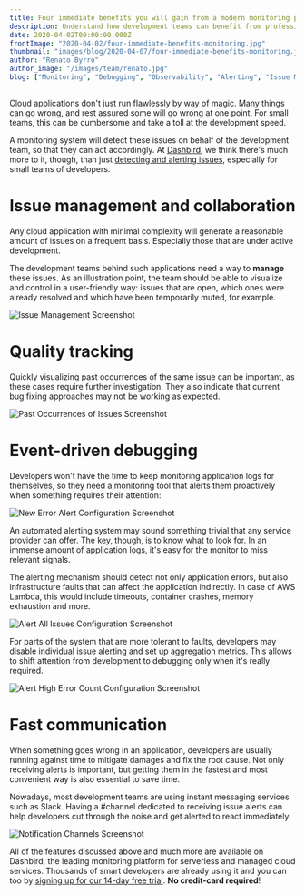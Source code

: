 ```yaml
---
title: Four immediate benefits you will gain from a modern monitoring platform
description: Understand how development teams can benefit from professional cloud monitoring platforms
date: 2020-04-02T00:00:00.000Z
frontImage: "2020-04-02/four-immediate-benefits-monitoring.jpg"
thumbnail: "images/blog/2020-04-07/four-immediate-benefits-monitoring.jpg"
author: "Renato Byrro"
author_image: "/images/team/renato.jpg"
blog: ["Monitoring", "Debugging", "Observability", "Alerting", "Issue Management"]
---
```


Cloud applications don't just run flawlessly by way of magic. Many things can go wrong, and rest assured some will go wrong at one point. For small teams, this can be cumbersome and take a toll at the development speed.

A monitoring system will detect these issues on behalf of the development team, so that they can act accordingly. At [Dashbird](https://dashbird.io/?utm_source=dashbird-blog&utm_medium=article&utm_campaign=small-teams&utm_content=four-immediate-benefits-from-monitoring-platform), we think there's much more to it, though, than just [detecting and alerting issues](https://dashbird.io/knowledge-base/monitoring/failure-detection-and-alerting/?utm_source=dashbird-blog&utm_medium=article&utm_campaign=small-teams&utm_content=four-immediate-benefits-from-monitoring-platform), especially for small teams of developers.


# Issue management and collaboration

Any cloud application with minimal complexity will generate a reasonable amount of issues on a frequent basis. Especially those that are under active development.

The development teams behind such applications need a way to **manage** these issues. As an illustration point, the team should be able to visualize and control in a user-friendly way: issues that are open, which ones were already resolved and which have been temporarily muted, for example.


![Issue Management Screenshot](/images/blog/2020-04-02/dashbird-screenshot-issue-management.png "Issue Management Screenshot")



# Quality tracking

Quickly visualizing past occurrences of the same issue can be important, as these cases require further investigation. They also indicate that current bug fixing approaches may not be working as expected.



![Past Occurrences of Issues Screenshot](/images/blog/2020-04-02/dashbird-screenshot-past-occurrences.png "Past Occurrences of Issues Screenshot")



# Event-driven debugging

Developers won't have the time to keep monitoring application logs for themselves, so they need a monitoring tool that alerts them proactively when something requires their attention:



![New Error Alert Configuration Screenshot](/images/blog/2020-04-02/dashbird-screenshot-alert-new-errors.png "New Error Alert Configuration Screenshot")


An automated alerting system may sound something trivial that any service provider can offer. The key, though, is to know what to look for. In an immense amount of application logs, it's easy for the monitor to miss relevant signals.

The alerting mechanism should detect not only application errors, but also infrastructure faults that can affect the application indirectly. In case of AWS Lambda, this would include timeouts, container crashes, memory exhaustion and more.



![Alert All Issues Configuration Screenshot](/images/blog/2020-04-02/dashbird-screenshot-alert-all-issues.png "Alert All Issues Configuration Screenshot")


For parts of the system that are more tolerant to faults, developers may disable individual issue alerting and set up aggregation metrics. This allows to shift attention from development to debugging only when it's really required.



![Alert High Error Count Configuration Screenshot](/images/blog/2020-04-02/dashbird-screenshot-alert-high-error-count.png "Alert High Error Count Configuration Screenshot")



# Fast communication

When something goes wrong in an application, developers are usually running against time to mitigate damages and fix the root cause. Not only receiving alerts is important, but getting them in the fastest and most convenient way is also essential to save time.

Nowadays, most development teams are using instant messaging services such as Slack. Having a #channel dedicated to receiving issue alerts can help developers cut through the noise and get alerted to react immediately.



![Notification Channels Screenshot](/images/blog/2020-04-02/dashbird-screenshot-notification-channels.png "Notification Channels Screenshot")


All of the features discussed above and much more are available on Dashbird, the leading monitoring platform for serverless and managed cloud services. Thousands of smart developers are already using it and you can too by [signing up for our 14-day free trial](https://dashbird.io/register?utm_source=dashbird-blog&utm_medium=article&utm_campaign=small-teams&utm_content=four-immediate-benefits-from-monitoring-platform). **No credit-card required**!
